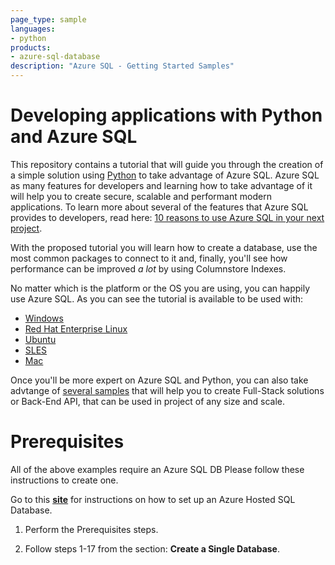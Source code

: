 ```yaml
---
page_type: sample
languages:
- python
products:
- azure-sql-database	
description: "Azure SQL - Getting Started Samples"
---
```



# Developing applications with Python and Azure SQL 

This repository contains a tutorial that will guide you through the creation of a simple solution using [Python](https://www.python.org/) to take advantage of Azure SQL. Azure SQL as many features for developers and learning how to take advantage of it will help you to create secure, scalable and performant modern applications. To learn more about several of the features that Azure SQL provides to developers, read here: [10 reasons to use Azure SQL in your next project](https://devblogs.microsoft.com/azure-sql/10-reasons-to-use-azure-sql-in-your-next-project/).

With the proposed tutorial you will learn how to create a database, use the most common packages to connect to it and, finally, you'll see how performance can be improved *a lot* by using Columnstore Indexes.

No matter which is the platform or the OS you are using, you can happily use Azure SQL. As you can see the tutorial is available to be used with:

- [Windows](https://github.com/Azure-Samples/AzureSqlGettingStartedSamples/tree/master/python/Windows)
- [Red Hat Enterprise Linux](https://github.com/Azure-Samples/AzureSqlGettingStartedSamples/blob/master/python/Unix-based/RHEL_Setup.md)
- [Ubuntu](https://github.com/Azure-Samples/AzureSqlGettingStartedSamples/blob/master/python/Unix-based/Ubuntu_Setup.md)
- [SLES](https://github.com/Azure-Samples/AzureSqlGettingStartedSamples/blob/master/python/Unix-based/SLES_Setup.md)
- [Mac](https://github.com/Azure-Samples/AzureSqlGettingStartedSamples/blob/master/python/Unix-based/Mac_Setup.md)

Once you'll be more expert on Azure SQL and Python, you can also take advtange of [several samples](https://docs.microsoft.com/en-us/samples/browse/?expanded=dotnet&products=azure-sql-database&languages=python) that will help you to create Full-Stack solutions or Back-End API, that can be used in project of any size and scale.

# Prerequisites

All of the above examples require an Azure SQL DB  Please follow these instructions to create one.

Go to this [**site**](https://docs.microsoft.com/en-us/azure/sql-database/sql-database-single-database-get-started?tabs=azure-portal) for instructions on how to set up an Azure Hosted SQL Database.

1.  Perform the Prerequisites steps.

2. Follow steps 1-17 from the section: **Create a Single Database**.
